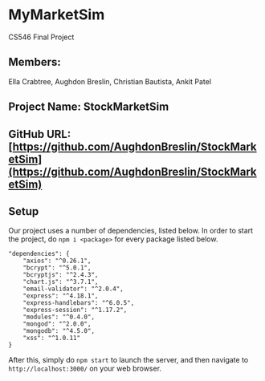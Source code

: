 # MyMarketSim
CS546 Final Project
## Members:

Ella Crabtree, Aughdon Breslin, Christian Bautista, Ankit Patel


## Project Name: StockMarketSim

## GitHub URL: [https://github.com/AughdonBreslin/StockMarketSim](https://github.com/AughdonBreslin/StockMarketSim)

## Setup
Our project uses a number of dependencies, listed below. In order to start the project, do `npm i <package>` for every package listed below.
```
"dependencies": {
    "axios": "^0.26.1",
    "bcrypt": "^5.0.1",
    "bcryptjs": "^2.4.3",
    "chart.js": "^3.7.1",
    "email-validator": "^2.0.4",
    "express": "^4.18.1",
    "express-handlebars": "^6.0.5",
    "express-session": "^1.17.2",
    "modules": "^0.4.0",
    "mongod": "^2.0.0",
    "mongodb": "^4.5.0",
    "xss": "^1.0.11"
}
```

After this, simply do `npm start` to launch the server, and then navigate to `http://localhost:3000/` on your web browser.
